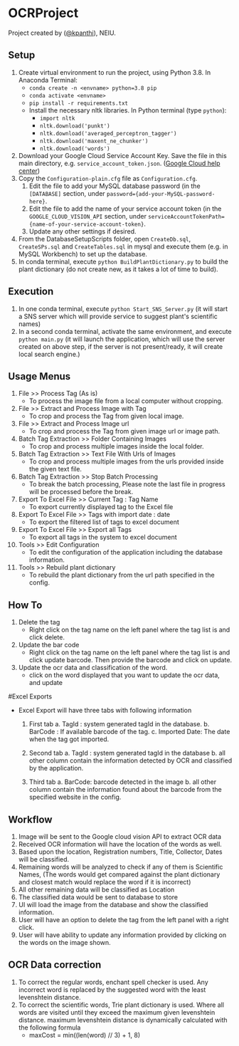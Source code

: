 # OCRProject

Project created by ([@kpanthi](https://github.com/kpanthi)), NEIU.


## Setup
1. Create virtual environment to run the project, using Python 3.8. In Anaconda Terminal:
    - `conda create -n <envname> python=3.8 pip`
    - `conda activate <envname>`
    - `pip install -r requirements.txt`
    - Install the necessary nltk libraries. In Python terminal (type `python`):
        - `import nltk`
        - `nltk.download('punkt')`
        - `nltk.download('averaged_perceptron_tagger')`
        - `nltk.download('maxent_ne_chunker')`
        - `nltk.download('words')`
2. Download your Google Cloud Service Account Key. Save the file in this main directory, e.g. `service_account_token.json`. ([Google Cloud help center](https://cloud.google.com/docs/authentication/production#cloud-console))
3. Copy the `Configuration-plain.cfg` file as `Configuration.cfg`.
    1. Edit the file to add your MySQL database password (in the `[DATABASE]` section, under `password={add-your-MySQL-password-here}`.
    2. Edit the file to add the name of your service account token (in the `GOOGLE_CLOUD_VISION_API` section, under `serviceAccountTokenPath={name-of-your-service-account-token}`.
    3. Update any other settings if desired.
4. From the DatabaseSetupScripts folder, open `CreateDb.sql`, `CreateSPs.sql` and `CreateTables.sql` in mysql and execute them (e.g. in MySQL Workbench) to set up the database.
5. In conda terminal, execute `python BuildPlantDictionary.py` to build the plant dictionary (do not create new, as it takes a lot of time to build).

## Execution
1. In one conda terminal, execute `python Start_SNS_Server.py` (it will start a SNS server which will provide service to suggest plant's scientific names)
2. In a second conda terminal, activate the same environment, and execute `python main.py` (it will launch the application, which will use the server created on above step, if the server is not present/ready, it will create local search engine.)

## Usage Menus 
1. File >> Process Tag (As is)
   - To process the image file from a local computer without cropping.
2. File >> Extract and Process Image with Tag
   - To crop and process the Tag from given local image.
3. File >> Extract and Process Image url
   - To crop and process the Tag from given image url or image path.
4. Batch Tag Extraction >> Folder Containing Images
    - To crop and process multiple images inside the local folder.
5. Batch Tag Extraction >> Text File With Urls of Images
    - To crop and process multiple images from the urls provided inside the given text file.
6. Batch Tag Extraction >> Stop Batch Processing
    - To break the batch processing, Please note the last file in progress will be processed before the break.
7. Export To Excel File >> Current Tag : Tag Name
    - To export currently displayed tag to the Excel file
8. Export To Excel File >> Tags with import date : date
    - To export the filtered list of tags to excel document
9. Export To Excel File >> Export all Tags  
    - To export all tags in the system to excel document
10. Tools >> Edit Configuration
    - To edit the configuration of the application including the database information.
11. Tools >> Rebuild plant dictionary
    - To rebuild the plant dictionary from the url path specified in the config.
    
## How To 
1. Delete the tag
    - Right click on the tag name on the left panel where the tag list is and click delete. 
2. Update the bar code
    - Right click on the tag name on the left panel where the tag list is and click update barcode. Then provide the barcode and click on update.
3. Update the ocr data and classification of the word.
    - click on the word displayed that you want to update the ocr data, and update

#Excel Exports
- Excel Export will have three tabs with following information
    1. First tab
        a. TagId : system generated tagId in the database.
        b. BarCode : If available barcode of the tag.
        c. Imported Date: The date when the tag got imported.
        
    2. Second tab
        a. TagId : system generated tagId in the database
        b. all other column contain the information detected by OCR and classified by the application.
    
    3. Third tab
        a. BarCode: barcode detected in the image
        b. all other column contain the information found about the barcode from the specified website in the config.
      
    
## Workflow
1. Image will be sent to the Google cloud vision API to extract OCR data
2. Received OCR information will have the location of the words as well.
3. Based upon the location, Registration numbers, Title, Collector, Dates will be classified.
4. Remaining words will be analyzed to check if any of them is Scientific Names, (The words would get compared against the plant dictionary and closest match would replace the word if it is incorrect)
5. All other remaining data will be classified as Location
6. The classified data would be sent to database to store
7. UI will load the image from the database and show the classified information.
8. User will have an option to delete the tag from the left panel with a right click.
9. User will have ability to update any information provided by clicking on the words on the image shown.

## OCR Data correction
1. To correct the regular words, enchant spell checker is used. Any incorrect word is replaced by the suggested word with the least levenshtein distance.
2. To correct the scientific words, Trie plant dictionary is used. Where all words are visited until they exceed the maximum given levenshtein distance. maximum levenshtein distance is dynamically calculated with the following formula
   - maxCost = min((len(word) // 3) + 1, 8)
